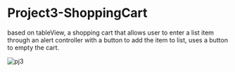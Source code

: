 # Project3-ShoppingCart

based on tableView,
a shopping cart that allows user to enter a list item through an alert controller with a button to add the item to list,
uses a button to empty the cart.



![pj3](https://github.com/minathabet96/Project3-ShoppingCart/assets/137233308/917b067f-1287-4c4f-a71c-d885fdf40f7a)
